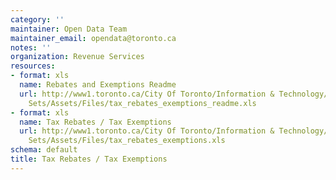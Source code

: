 ```yaml
---
category: ''
maintainer: Open Data Team
maintainer_email: opendata@toronto.ca
notes: ''
organization: Revenue Services
resources:
- format: xls
  name: Rebates and Exemptions Readme
  url: http://www1.toronto.ca/City Of Toronto/Information & Technology/Open Data/Data
    Sets/Assets/Files/tax_rebates_exemptions_readme.xls
- format: xls
  name: Tax Rebates / Tax Exemptions
  url: http://www1.toronto.ca/City Of Toronto/Information & Technology/Open Data/Data
    Sets/Assets/Files/tax_rebates_exemptions.xls
schema: default
title: Tax Rebates / Tax Exemptions
---
```

